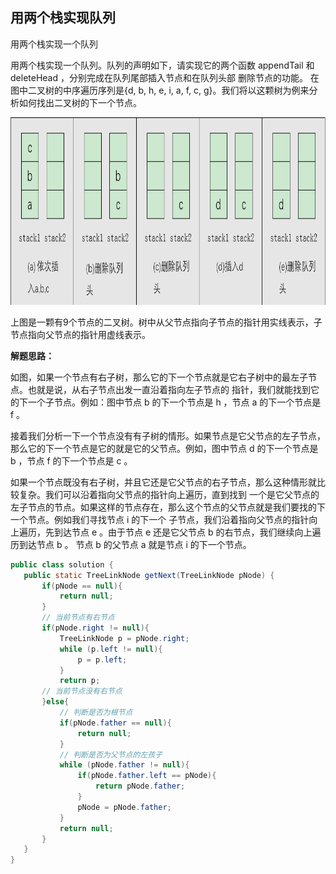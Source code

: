 <link href="markdown.css" rel="stylesheet"></link>

## 用两个栈实现队列

用两个栈实现一个队列 

用两个栈实现一个队列。队列的声明如下，请实现它的两个函数 appendTail 和 deleteHead ，分别完成在队列尾部插入节点和在队列头部
删除节点的功能。
在图中二叉树的中序遍历序列是{d, b, h, e, i, a, f, c, g}。我们将以这颗树为例来分析如何找出二叉树的下一个节点。

<div align=center><img width="800" height="300" src="queue.png"/></div>  

上图是一颗有9个节点的二叉树。树中从父节点指向子节点的指针用实线表示，子节点指向父节点的指针用虚线表示。  

**解题思路：**  
    
如图，如果一个节点有右子树，那么它的下一个节点就是它右子树中的最左子节点。也就是说，从右子节点出发一直沿着指向左子节点的
指针，我们就能找到它的下一个子节点。例如：图中节点 b 的下一个节点是 h ，节点 a 的下一个节点是 f 。    

接着我们分析一下一个节点没有有子树的情形。如果节点是它父节点的左子节点，那么它的下一个节点是它的就是它的父节点。例如，图中节点
 d 的下一个节点是 b ，节点 f 的下一个节点是 c 。  
 
如果一个节点既没有右子树，并且它还是它父节点的右子节点，那么这种情形就比较复杂。我们可以沿着指向父节点的指针向上遍历，直到找到
 一个是它父节点的左子节点的节点。如果这样的节点存在，那么这个节点的父节点就是我们要找的下一个节点。例如我们寻找节点 i 的下一个
 子节点，我们沿着指向父节点的指针向上遍历，先到达节点 e 。由于节点 e 还是它父节点 b 的右节点，我们继续向上遍历到达节点 b 。
 节点 b 的父节点 a 就是节点 i 的下一个节点。
 
 ```java
public class solution {
    public static TreeLinkNode getNext(TreeLinkNode pNode) {
        if(pNode == null){
            return null;
        }
        // 当前节点有右节点
        if(pNode.right != null){
            TreeLinkNode p = pNode.right;
            while (p.left != null){
                p = p.left;
            }
            return p;
        // 当前节点没有右节点
        }else{
            // 判断是否为根节点
            if(pNode.father == null){
                return null;
            }
            // 判断是否为父节点的左孩子
            while (pNode.father != null){
                if(pNode.father.left == pNode){
                    return pNode.father;
                }
                pNode = pNode.father;
            }
            return null;
        }
    }
}
```